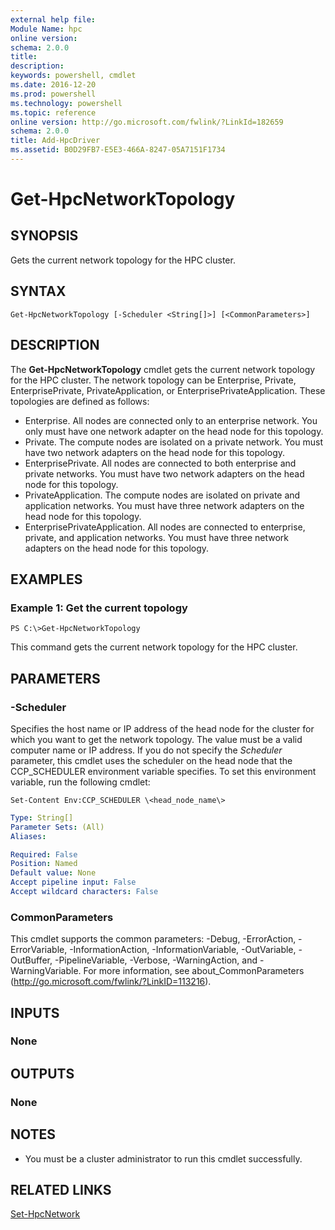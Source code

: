 ```yaml
---
external help file:
Module Name: hpc
online version:
schema: 2.0.0
title:
description:
keywords: powershell, cmdlet
ms.date: 2016-12-20
ms.prod: powershell
ms.technology: powershell
ms.topic: reference
online version: http://go.microsoft.com/fwlink/?LinkId=182659
schema: 2.0.0
title: Add-HpcDriver
ms.assetid: B0D29FB7-E5E3-466A-8247-05A7151F1734
---
```


# Get-HpcNetworkTopology

## SYNOPSIS
Gets the current network topology for the HPC cluster.

## SYNTAX

```
Get-HpcNetworkTopology [-Scheduler <String[]>] [<CommonParameters>]
```

## DESCRIPTION
The **Get-HpcNetworkTopology** cmdlet gets the current network topology for the HPC cluster.
The network topology can be Enterprise, Private, EnterprisePrivate, PrivateApplication, or EnterprisePrivateApplication.
These topologies are defined as follows:

- Enterprise. All nodes are connected only to an enterprise network. You only must have one network adapter on the head node for this topology.
- Private. The compute nodes are isolated on a private network. You must have two network adapters on the head node for this topology.
- EnterprisePrivate. All nodes are connected to both enterprise and private networks. You must have two network adapters on the head node for this topology.
- PrivateApplication. The compute nodes are isolated on private and application networks. You must have three network adapters on the head node for this topology.
- EnterprisePrivateApplication. All nodes are connected to enterprise, private, and application networks. You must have three network adapters on the head node for this topology.

## EXAMPLES

### Example 1: Get the current topology
```
PS C:\>Get-HpcNetworkTopology
```

This command gets the current network topology for the HPC cluster.

## PARAMETERS

### -Scheduler
Specifies the host name or IP address of the head node for the cluster for which you want to get the network topology.
The value must be a valid computer name or IP address.
If you do not specify the *Scheduler* parameter, this cmdlet uses the scheduler on the head node that the CCP_SCHEDULER environment variable specifies.
To set this environment variable, run the following cmdlet:

`Set-Content Env:CCP_SCHEDULER \<head_node_name\>`

```yaml
Type: String[]
Parameter Sets: (All)
Aliases:

Required: False
Position: Named
Default value: None
Accept pipeline input: False
Accept wildcard characters: False
```

### CommonParameters
This cmdlet supports the common parameters: -Debug, -ErrorAction, -ErrorVariable, -InformationAction, -InformationVariable, -OutVariable, -OutBuffer, -PipelineVariable, -Verbose, -WarningAction, and -WarningVariable. For more information, see about_CommonParameters (http://go.microsoft.com/fwlink/?LinkID=113216).

## INPUTS

### None

## OUTPUTS

### None

## NOTES
* You must be a cluster administrator to run this cmdlet successfully.

## RELATED LINKS

[Set-HpcNetwork](./Set-HpcNetwork.md)

